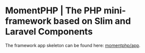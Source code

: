 # MomentPHP | The PHP mini-framework based on Slim and Laravel Components

The framework app skeleton can be found here: [momentphp/app](https://github.com/momentphp/app).
